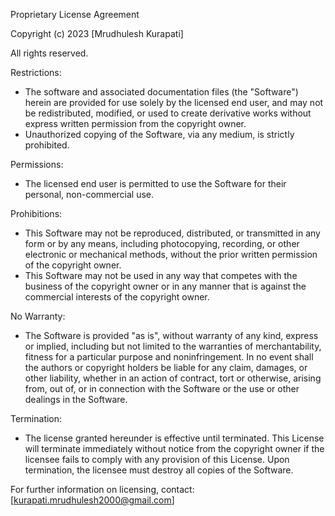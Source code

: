 Proprietary License Agreement

Copyright (c) 2023 [Mrudhulesh Kurapati]

All rights reserved.

Restrictions:
- The software and associated documentation files (the "Software") herein are provided for use solely by the licensed end user, and may not be redistributed, modified, or used to create derivative works without express written permission from the copyright owner.
- Unauthorized copying of the Software, via any medium, is strictly prohibited.

Permissions:
- The licensed end user is permitted to use the Software for their personal, non-commercial use.

Prohibitions:
- This Software may not be reproduced, distributed, or transmitted in any form or by any means, including photocopying, recording, or other electronic or mechanical methods, without the prior written permission of the copyright owner.
- This Software may not be used in any way that competes with the business of the copyright owner or in any manner that is against the commercial interests of the copyright owner.

No Warranty:
- The Software is provided "as is", without warranty of any kind, express or implied, including but not limited to the warranties of merchantability, fitness for a particular purpose and noninfringement. In no event shall the authors or copyright holders be liable for any claim, damages, or other liability, whether in an action of contract, tort or otherwise, arising from, out of, or in connection with the Software or the use or other dealings in the Software.

Termination:
- The license granted hereunder is effective until terminated. This License will terminate immediately without notice from the copyright owner if the licensee fails to comply with any provision of this License. Upon termination, the licensee must destroy all copies of the Software.

For further information on licensing, contact:
[kurapati.mrudhulesh2000@gmail.com]
